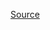 [Source](https://docs.google.com/spreadsheets/d/1x6LvzrqA9LWXPbzPZBDG8aL4N3Xc_ZxtEFMWpUxQj5c/edit#gid=1415047826)